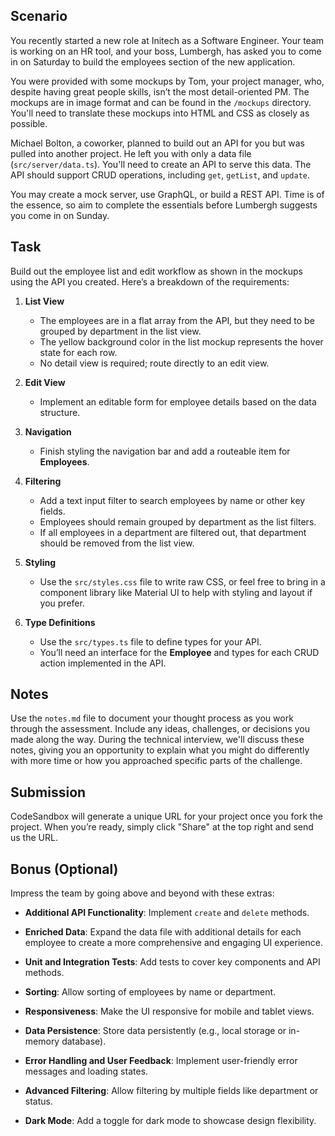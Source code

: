 ## Scenario

You recently started a new role at Initech as a Software Engineer. Your team is working on an HR tool, and your boss, Lumbergh, has asked you to come in on Saturday to build the employees section of the new application.

You were provided with some mockups by Tom, your project manager, who, despite having great people skills, isn’t the most detail-oriented PM. The mockups are in image format and can be found in the `/mockups` directory. You'll need to translate these mockups into HTML and CSS as closely as possible.

Michael Bolton, a coworker, planned to build out an API for you but was pulled into another project. He left you with only a data file (`src/server/data.ts`). You'll need to create an API to serve this data. The API should support CRUD operations, including `get`, `getList`, and `update`.

You may create a mock server, use GraphQL, or build a REST API. Time is of the essence, so aim to complete the essentials before Lumbergh suggests you come in on Sunday.

## Task

Build out the employee list and edit workflow as shown in the mockups using the API you created. Here’s a breakdown of the requirements:

1. **List View**
   - The employees are in a flat array from the API, but they need to be grouped by department in the list view.
   - The yellow background color in the list mockup represents the hover state for each row.
   - No detail view is required; route directly to an edit view.

2. **Edit View**
   - Implement an editable form for employee details based on the data structure.

3. **Navigation**
   - Finish styling the navigation bar and add a routeable item for **Employees**.

4. **Filtering**
   - Add a text input filter to search employees by name or other key fields.
   - Employees should remain grouped by department as the list filters.
   - If all employees in a department are filtered out, that department should be removed from the list view.

5. **Styling**
   - Use the `src/styles.css` file to write raw CSS, or feel free to bring in a component library like Material UI to help with styling and layout if you prefer.

6. **Type Definitions**
   - Use the `src/types.ts` file to define types for your API.
   - You’ll need an interface for the **Employee** and types for each CRUD action implemented in the API.

## Notes

Use the `notes.md` file to document your thought process as you work through the assessment. Include any ideas, challenges, or decisions you made along the way. During the technical interview, we'll discuss these notes, giving you an opportunity to explain what you might do differently with more time or how you approached specific parts of the challenge.

## Submission

CodeSandbox will generate a unique URL for your project once you fork the project. When you’re ready, simply click "Share" at the top right and send us the URL.

## Bonus (Optional)

Impress the team by going above and beyond with these extras:

- **Additional API Functionality**: Implement `create` and `delete` methods.

- **Enriched Data**: Expand the data file with additional details for each employee to create a more comprehensive and engaging UI experience.

- **Unit and Integration Tests**: Add tests to cover key components and API methods.

- **Sorting**: Allow sorting of employees by name or department.

- **Responsiveness**: Make the UI responsive for mobile and tablet views.

- **Data Persistence**: Store data persistently (e.g., local storage or in-memory database).

- **Error Handling and User Feedback**: Implement user-friendly error messages and loading states.

- **Advanced Filtering**: Allow filtering by multiple fields like department or status.

- **Dark Mode**: Add a toggle for dark mode to showcase design flexibility.